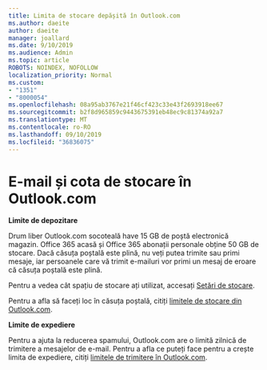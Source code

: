 ```yaml
---
title: Limita de stocare depășită în Outlook.com
ms.author: daeite
author: daeite
manager: joallard
ms.date: 9/10/2019
ms.audience: Admin
ms.topic: article
ROBOTS: NOINDEX, NOFOLLOW
localization_priority: Normal
ms.custom:
- "1351"
- "8000054"
ms.openlocfilehash: 08a95ab3767e21f46cf423c33e43f2693918ee67
ms.sourcegitcommit: b2f8d965859c9443675391eb48ec9c81374a92a7
ms.translationtype: MT
ms.contentlocale: ro-RO
ms.lasthandoff: 09/10/2019
ms.locfileid: "36836075"
---
```

# <a name="email-and-storage-quota-in-outlookcom"></a>E-mail și cota de stocare în Outlook.com

**Limite de depozitare**

Drum liber Outlook.com socoteală have 15 GB de poștă electronică magazin. Office 365 acasă și Office 365 abonații personale obține 50 GB de stocare. Dacă căsuța poștală este plină, nu veți putea trimite sau primi mesaje, iar persoanele care vă trimit e-mailuri vor primi un mesaj de eroare că căsuța poștală este plină.

Pentru a vedea cât spațiu de stocare ați utilizat, accesați [Setări de stocare](https://outlook.live.com/mail/options/general/storage).

Pentru a afla să faceți loc în căsuța poștală, citiți [limitele de stocare din Outlook.com](https://support.office.com/article/7ac99134-69e5-4619-ac0b-2d313bba5e9e).

**Limite de expediere**

Pentru a ajuta la reducerea spamului, Outlook.com are o limită zilnică de trimitere a mesajelor de e-mail. Pentru a afla ce puteți face pentru a crește limita de expediere, citiți [limitele de trimitere în Outlook.com](https://support.office.com/article/279ee200-594c-40f0-9ec8-bb6af7735c2e).